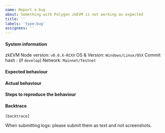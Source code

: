```yaml
---
name: Report a bug
about: Something with Polygon zkEVM is not working as expected
title: ''
labels: 'type:bug'
assignees: ''
---
```


#### System information

zkEVM Node version: `v0.0.X-RCXX`
OS & Version: `Windows/Linux/OSX`
Commit hash : (if `develop`)
Network: `Mainnet/Testnet`

#### Expected behaviour


#### Actual behaviour


#### Steps to reproduce the behaviour


#### Backtrace

````
[backtrace]
````

When submitting logs: please submit them as text and not screenshots.